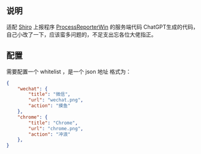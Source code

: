 ## 说明
适配 [Shiro](https://github.com/innei/Shiro) 上报程序 [ProcessReporterWin](https://github.com/ChingCdesu/ShiroProcessReporter) 的服务端代码
ChatGPT生成的代码，自己小改了一下，应该蛮多问题的，不足支出忘各位大佬指正。

## 配置
需要配置一个 whitelist ，是一个 json 地址 格式为：

```json
{
    "wechat": {
        "title": "微信",
        "url": "wechat.png",
        "action": "摸鱼"
    },
    "chrome": {
        "title": "Chrome",
        "url": "chrome.png",
        "action": "冲浪"
    },
}
```